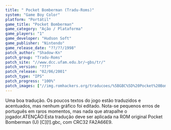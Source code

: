 ```yaml
---
title: " Pocket Bomberman (Tradu-Roms)"
system: "Game Boy Color"
platform: "Portátil"
game_title: "Pocket Bomberman"
game_category: "Ação / Plataforma"
game_players: "1"
game_developer: "Hudson Soft"
game_publisher: "Nintendo"
game_release_date: "??/??/1998"
patch_author: "Shadow-Kn"
patch_group: "Tradu-Roms"
patch_site: "//www.dcc.ufam.edu.br/~gbs/tr/"
patch_version: "???"
patch_release: "02/06/2001"
patch_type: "IPS"
patch_progress: "100%"
patch_images: ["//img.romhackers.org/traducoes/%5BGBC%5D%20Pocket%20Bomberman%20-%20Tradu-Roms%20-%201.png","//img.romhackers.org/traducoes/%5BGBC%5D%20Pocket%20Bomberman%20-%20Tradu-Roms%20-%202.png","//img.romhackers.org/traducoes/%5BGBC%5D%20Pocket%20Bomberman%20-%20Tradu-Roms%20-%203.png"]
---
```

Uma boa tradução. Os poucos textos do jogo estão traduzidos e acentuados, mas nenhum gráfico foi editado. Nota-se pequenos erros de português em raros momentos, mas nada que atrapalhe o jogador.ATENÇÃO:Esta tradução deve ser aplicada na ROM original Pocket Bomberman (U) [C][!].gbc, com CRC32 FA2A66E9.